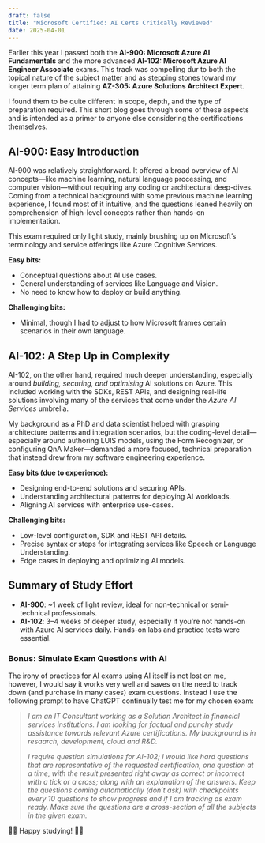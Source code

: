 ```yaml
---
draft: false
title: "Microsoft Certified: AI Certs Critically Reviewed"
date: 2025-04-01
---
```


Earlier this year I passed both the **AI-900: Microsoft Azure AI Fundamentals** and the more advanced **AI-102: Microsoft Azure AI Engineer Associate** exams.  This track was compelling dur to both the topical nature of the subject matter and as stepping stones toward my longer term plan of attaining **AZ-305: Azure Solutions Architect Expert**.

I found them to be quite different in scope, depth, and the type of preparation required.  This short blog goes through some of these aspects and is intended as a primer to anyone else considering the certifications themselves.

## AI-900: Easy Introduction

AI-900 was relatively straightforward. It offered a broad overview of AI concepts—like machine learning, natural language processing, and computer vision—without requiring any coding or architectural deep-dives. Coming from a technical background with some previous machine learning experience, I found most of it intuitive, and the questions leaned heavily on comprehension of high-level concepts rather than hands-on implementation. 

This exam required only light study, mainly brushing up on Microsoft’s terminology and service offerings like Azure Cognitive Services.

**Easy bits:**

* Conceptual questions about AI use cases.
* General understanding of services like Language and Vision.
* No need to know how to deploy or build anything.

**Challenging bits:**

* Minimal, though I had to adjust to how Microsoft frames certain scenarios in their own language.

## AI-102: A Step Up in Complexity

AI-102, on the other hand, required much deeper understanding, especially around *building, securing, and optimising* AI solutions on Azure. This included working with the SDKs, REST APIs, and designing real-life solutions involving many of the services that come under the *Azure AI Services* umbrella. 

My background as a PhD and data scientist helped with grasping architecture patterns and integration scenarios, but the coding-level detail—especially around authoring LUIS models, using the Form Recognizer, or configuring QnA Maker—demanded a more focused, technical preparation that instead drew from my software engineering experience.

**Easy bits (due to experience):**

* Designing end-to-end solutions and securing APIs.
* Understanding architectural patterns for deploying AI workloads.
* Aligning AI services with enterprise use-cases.

**Challenging bits:**

* Low-level configuration, SDK and REST API details.
* Precise syntax or steps for integrating services like Speech or Language Understanding.
* Edge cases in deploying and optimizing AI models.

## Summary of Study Effort

* **AI-900**: \~1 week of light review, ideal for non-technical or semi-technical professionals.
* **AI-102**: 3–4 weeks of deeper study, especially if you’re not hands-on with Azure AI services daily. Hands-on labs and practice tests were essential.

### Bonus: Simulate Exam Questions with AI
The irony of practices for AI exams using AI itself is not lost on me, however, I would say it works very well and saves on the need to track down (and purchase in many cases) exam questions.  Instead I use the following prompt to have ChatGPT continually test me for my chosen exam:

 > *I am an IT Consultant working as a Solution Architect in financial services institutions.  I am looking for factual and punchy study assistance towards relevant Azure certifications.  My background is in resaarch, development, cloud and R&D.*
 >
 > *I require question simulations for AI-102; I would like hard questions that are representative of the requested certification, one question at a time, with the result presented right away as correct or incorrect with a tick or a cross; along with an explanation of the answers.  Keep the questions coming automatically (don’t ask) with checkpoints every 10 questions to show progress and if I am tracking as exam ready.  Make sure the questions are a cross-section of all the subjects in the given exam.*

🧑‍🎓 Happy studying! 🧑‍🎓
